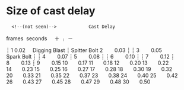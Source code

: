 # Size of cast delay

      <!--(not seen)-->            Cast Delay

frames  seconds     ＋ ╷ －  

<!--        (0.01)-->                  ┊
<!---->1        0.02     Digging Blast ┊ Spitter Bolt
<!---->2        0.03                   ┊
<!--         (0.04)-->                  ┊
<!---->3        0.05        Spark Bolt ┊
<!--         (0.06)-->                  ┊
<!---->4        0.07                   ┊
<!---->5        0.08                   ┊
<!--         (0.09)-->                  ┊
<!---->6        0.10                   ┊
<!--         (0.11)                   -->┊
<!---->7        0.12                   ┊
<!---->8        0.13
<!--         (0.14)-->┊
<!---->9        0.15
<!--         (0.16) -->
<!---->10       0.17
<!---->11       0.18
<!--         (0.22) -->
<!---->12       0.20
<!--         (0.21) -->
<!---->13       0.22
<!---->14       0.23
<!--         (0.24) -->
<!---->15       0.25
<!--         (0.26) -->
<!---->16       0.27
<!---->17       0.28
<!--         (0.29) -->
<!---->18       0.30
<!--         (0.31) -->
<!---->19       0.32
<!---->20       0.33
<!--         (0.34) -->
<!---->21       0.35
<!--         (0.36) -->
<!---->22       0.37
<!---->23       0.38
<!--         (0.39) -->
<!---->24       0.40
<!--         (0.41) -->
<!---->25       0.42
<!---->26       0.43
<!--         (0.44) -->
<!---->27       0.45
<!--         (0.46) -->
<!---->28       0.47
<!---->29       0.48
<!--         (0.49) -->
<!---->30       0.50
